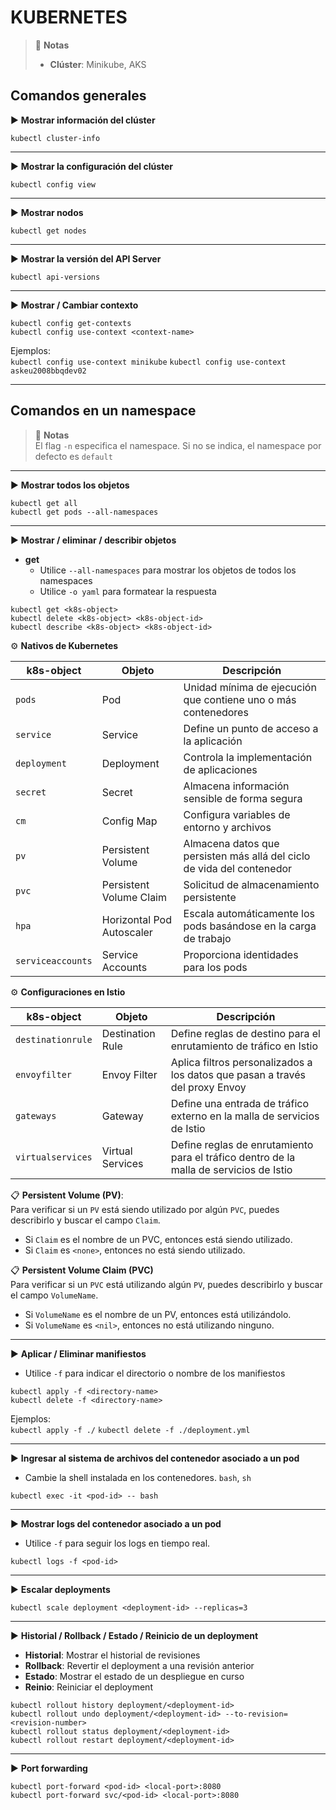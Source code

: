 # KUBERNETES

> 📌 **Notas**
> - **Clúster**: Minikube, AKS

## Comandos generales

▶️ **Mostrar información del clúster**
```shell script 
kubectl cluster-info
```

----

▶️ **Mostrar la configuración del clúster**
```shell script 
kubectl config view 
```

----

▶️ **Mostrar nodos**
```shell script 
kubectl get nodes 
```

----

▶️ **Mostrar la versión del API Server**
```shell script 
kubectl api-versions
```

----

▶️ **Mostrar / Cambiar contexto**
```shell script 
kubectl config get-contexts
kubectl config use-context <context-name>
```
Ejemplos:<br>
`kubectl config use-context minikube`
`kubectl config use-context askeu2008bbqdev02`

----

## Comandos en un namespace
> 📌 **Notas**
> <br>El flag `-n` especifica el namespace. Si no se indica, el namespace por defecto es `default`

----

▶️ **Mostrar todos los objetos**
```shell script 
kubectl get all
kubectl get pods --all-namespaces
```

----

▶️ **Mostrar / eliminar / describir objetos**
- **get**
  - Utilice `--all-namespaces` para mostrar los objetos de todos los namespaces
  - Utilice `-o yaml` para formatear la respuesta 
```shell script 
kubectl get <k8s-object>
kubectl delete <k8s-object> <k8s-object-id>
kubectl describe <k8s-object> <k8s-object-id>
```
⚙️ **Nativos de Kubernetes**

| k8s-object        | Objeto                    | Descripción                                                            |
|-------------------|---------------------------|------------------------------------------------------------------------|
| `pods`            | Pod                       | Unidad mínima de ejecución que contiene uno o más contenedores         |
| `service`         | Service                   | Define un punto de acceso a la aplicación                              |
| `deployment`      | Deployment                | Controla la implementación de aplicaciones                             |
| `secret`          | Secret                    | Almacena información sensible de forma segura                          |
| `cm`              | Config Map                | Configura variables de entorno y archivos                              |
| `pv`              | Persistent Volume         | Almacena datos que persisten más allá del ciclo de vida del contenedor |
| `pvc`             | Persistent Volume Claim   | Solicitud de almacenamiento persistente                                |
| `hpa`             | Horizontal Pod Autoscaler | Escala automáticamente los pods basándose en la carga de trabajo       |
| `serviceaccounts` | Service Accounts          | Proporciona identidades para los pods                                  |

⚙️ **Configuraciones en Istio**

| k8s-object        | Objeto           | Descripción                                                                            |
|-------------------|------------------|----------------------------------------------------------------------------------------|
| `destinationrule` | Destination Rule | Define reglas de destino para el enrutamiento de tráfico en Istio                      |
| `envoyfilter`     | Envoy Filter     | Aplica filtros personalizados a los datos que pasan a través del proxy Envoy           |
| `gateways`        | Gateway          | Define una entrada de tráfico externo en la malla de servicios de Istio                |
| `virtualservices` | Virtual Services | Define reglas de enrutamiento para el tráfico dentro de la malla de servicios de Istio |

📋 **Persistent Volume (PV)**:
<br>Para verificar si un `PV` está siendo utilizado por algún `PVC`, puedes describirlo y buscar el campo `Claim`.
- Si `Claim` es el nombre de un PVC, entonces está siendo utilizado.
- Si `Claim` es `<none>`, entonces no está siendo utilizado.

📋 **Persistent Volume Claim (PVC)**
<br> Para verificar si un `PVC` está utilizando algún `PV`, puedes describirlo y buscar el campo `VolumeName`.
- Si `VolumeName` es el nombre de un PV, entonces está utilizándolo.
- Si `VolumeName` es `<nil>`, entonces no está utilizando ninguno.

----

▶️ **Aplicar / Eliminar manifiestos**
- Utilice `-f` para indicar el directorio o nombre de los manifiestos
```shell script 
kubectl apply -f <directory-name>
kubectl delete -f <directory-name>
```
Ejemplos: <br>
`kubectl apply -f ./`
`kubectl delete -f ./deployment.yml`

----

▶️ **Ingresar al sistema de archivos del contenedor asociado a un pod**
- Cambie la shell instalada en los contenedores. `bash`, `sh`
```shell script 
kubectl exec -it <pod-id> -- bash
```

----

▶️ **Mostrar logs del contenedor asociado a un pod**
- Utilice `-f` para seguir los logs en tiempo real. 
```shell script 
kubectl logs -f <pod-id>
```

----

▶️ **Escalar deployments**
```shell script 
kubectl scale deployment <deployment-id> --replicas=3
```

----

▶️ **Historial / Rollback / Estado / Reinicio de un deployment**
- **Historial**: Mostrar el historial de revisiones
- **Rollback**: Revertir el deployment a una revisión anterior
- **Estado**: Mostrar el estado de un despliegue en curso
- **Reinio**: Reiniciar el deployment
```shell script 
kubectl rollout history deployment/<deployment-id>
kubectl rollout undo deployment/<deployment-id> --to-revision=<revision-number>
kubectl rollout status deployment/<deployment-id>
kubectl rollout restart deployment/<deployment-id>
```

----

▶️ **Port forwarding**
```shell script 
kubectl port-forward <pod-id> <local-port>:8080
kubectl port-forward svc/<pod-id> <local-port>:8080
```
